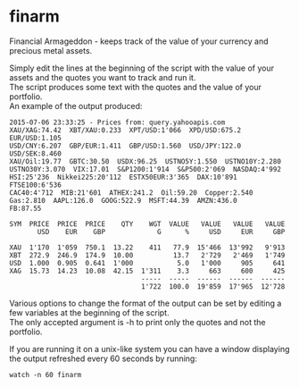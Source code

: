 finarm
======

Financial Armageddon - keeps track of the value of your currency and precious metal assets.

Simply edit the lines at the beginning of the script with the value of your assets and
the quotes you want to track and run it.  
The script produces some text with the quotes and the value of your portfolio.  
An example of the output produced:

```
2015-07-06 23:33:25 - Prices from: query.yahooapis.com
XAU/XAG:74.42  XBT/XAU:0.233  XPT/USD:1'066  XPD/USD:675.2  EUR/USD:1.105
USD/CNY:6.207  GBP/EUR:1.411  GBP/USD:1.560  USD/JPY:122.0  USD/SEK:8.460
XAU/Oil:19.77  GBTC:30.50  USDX:96.25  USTNO5Y:1.550  USTNO10Y:2.280
USTNO30Y:3.070  VIX:17.01  S&P1200:1'914  S&P500:2'069  NASDAQ:4'992
HSI:25'236  Nikkei225:20'112  ESTX50EUR:3'365  DAX:10'891  FTSE100:6'536
CAC40:4'712  MIB:21'601  ATHEX:241.2  Oil:59.20  Copper:2.540
Gas:2.810  AAPL:126.0  GOOG:522.9  MSFT:44.39  AMZN:436.0
FB:87.55

SYM  PRICE  PRICE  PRICE    QTY    WGT  VALUE   VALUE   VALUE   VALUE
       USD    EUR    GBP             G      %     USD     EUR     GBP

XAU  1'170  1'059  750.1  13.22    411   77.9  15'466  13'992   9'913
XBT  272.9  246.9  174.9  10.00          13.7   2'729   2'469   1'749
USD  1.000  0.905  0.641  1'000           5.0   1'000     905     641
XAG  15.73  14.23  10.08  42.15  1'311    3.3     663     600     425
                                 -----  -----  ------  ------  ------
                                 1'722  100.0  19'859  17'965  12'728
```

Various options to change the format of the output can be set by editing a few variables at the beginning of the script.  
The only accepted argument is -h to print only the quotes and not the portfolio.

If you are running it on a unix-like system you can have a window displaying the output refreshed every 60 seconds by running:
```
watch -n 60 finarm
```
